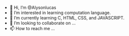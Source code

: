 - 👋 Hi, I’m @Alysonlucas
- 👀 I’m interested in learning computation language. 
- 🌱 I’m currently learning C, HTML, CSS, and JAVASCRIPT.
- 💞️ I’m looking to collaborate on ...
- 📫 How to reach me ...

<!---
Alysonlucas/Alysonlucas is a ✨ special ✨ repository because its `README.md` (this file) appears on your GitHub profile.
You can click the Preview link to take a look at your changes.
--->
